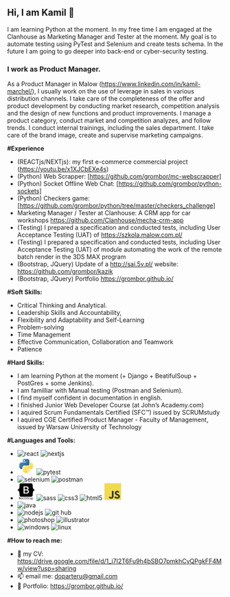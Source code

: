 ## Hi, I am Kamil 🤗
I am learning Python at the moment. In my free time I am engaged at the Clanhouse as Marketing Manager and Tester at the moment. My goal is to automate testing using PyTest and Selenium and create tests schema. In the future I am going to go deeper into back-end or cyber-security testing.

### I work as Product Manager. ###
As a Product Manager in Malow (https://www.linkedin.com/in/kamil-marchel/), I usually work on the use of leverage in sales in various distribution channels. I take care of the completeness of the offer and product development by conducting market research, competition analysis and the design of new functions and product improvements. I manage a product category, conduct market and competition analyzes, and follow trends. I conduct internal trainings, including the sales department. I take care of the brand image, create and supervise marketing campaigns.

<!--
**grombor/grombor** is a ✨ _special_ ✨ repository because its `README.md` (this file) appears on your GitHub profile.

Here are some ideas to get you started:

- 🔭 I’m currently working on ...
- 🌱 I’m currently learning ...
- 👯 I’m looking to collaborate on ...
- 🤔 I’m looking for help with ...
- 💬 Ask me about ...
- 📫 How to reach me: ...
- 😄 Pronouns: ...
- ⚡ Fun fact: ...
-->

**#Experience**
- (REACTjs/NEXTjs): my first e-commerce commercial project (https://youtu.be/x1XJCbEXe4s)
- (Python) Web Scrapper: [https://github.com/grombor/mc-webscrapper]
- (Python) Socket Offline Web Chat: [https://github.com/grombor/python-sockets]
- (Python) Checkers game: [https://github.com/grombor/python/tree/master/checkers_challenge]
- Marketing Manager / Tester at Clanhouse: A CRM app for car workshops https://github.com/Clanhouse/mecha-crm-app
- (Testing) I prepared a specification and conducted tests, including User Acceptance Testing (UAT) of https://szkola.malow.com.pl/
- (Testing) I prepared a specification and conducted tests, including User Acceptance Testing (UAT) of module automating the work of the remote batch render in the 3DS MAX program
- (Bootstrap, JQuery) Update of a http://sai.5v.pl/ website: https://github.com/grombor/kazik
- (Bootstrap, JQuery) Portfolio https://grombor.github.io/

**#Soft Skills:**
- Critical Thinking and Analytical.
- Leadership Skills and Accountability,
- Flexibility and Adaptability and Self-Learning
- Problem-solving
- Time Management
- Effective Communication, Collaboration and Teamwork
- Patience

**#Hard Skills:**
- I am learning Python at the moment (+ Django + BeatifulSoup + PostGres + some Jenkins).
- I am familliar with Manual testing (Postman and Selenium). 
- I find myself confident in documentation in english.
- I finished Junior Web Developer Course (at John’s Academy.com)
- I aquired Scrum Fundamentals Certified (SFC™) issued by SCRUMstudy 
- I aquired CGE Certified Product Manager - Faculty of Management, issued by Warsaw University of Technology

**#Languages and Tools:**
* <img src="https://cdn.jsdelivr.net/gh/devicons/devicon/icons/react/react-original.svg" alt="react" width="40" height="40" /> <img src="https://cdn.jsdelivr.net/gh/devicons/devicon/icons/nextjs/nextjs-original-wordmark.svg" alt="nextjs" width="40" height="40"  />
* <img src="https://github.com/devicons/devicon/blob/master/icons/python/python-original.svg" alt="python" width="40" height="40" /> <img src="https://cdn.jsdelivr.net/gh/devicons/devicon/icons/pytest/pytest-original-wordmark.svg" alt="pytest" width="40" height="40" />
* <img src="https://raw.githubusercontent.com/detain/svg-logos/780f25886640cef088af994181646db2f6b1a3f8/svg/selenium-logo.svg" alt="selenium" width="40" height="40"/> <img src="https://www.vectorlogo.zone/logos/getpostman/getpostman-icon.svg" alt="postman" width="40" height="40"/>
* <img src="https://raw.githubusercontent.com/devicons/devicon/master/icons/bootstrap/bootstrap-plain-wordmark.svg" alt="bootstrap" width="40" height="40"/> <img src="https://cdn.jsdelivr.net/gh/devicons/devicon/icons/sass/sass-original.svg" alt="sass" width="40" height="40"/> <img src="https://cdn.jsdelivr.net/gh/devicons/devicon/icons/css3/css3-original.svg" alt="css3" width="40" height="40"/> <img src="https://cdn.jsdelivr.net/gh/devicons/devicon/icons/html5/html5-original.svg" alt="html5" width="40" height="40"/> <img src="https://raw.githubusercontent.com/devicons/devicon/master/icons/javascript/javascript-original.svg" alt="javascript" width="40" height="40"/>
* <img src="https://cdn.jsdelivr.net/gh/devicons/devicon/icons/java/java-original.svg" alt="java" width="40" height="40" />
* <img src="https://cdn.jsdelivr.net/gh/devicons/devicon/icons/npm/npm-original-wordmark.svg" alt="nodejs" width="40" height="40"/> <img src="https://cdn.jsdelivr.net/gh/devicons/devicon/icons/github/github-original.svg"  alt="git hub" width="40" height="40"/>
* <img src="https://cdn.jsdelivr.net/gh/devicons/devicon/icons/photoshop/photoshop-line.svg" alt="photoshop" width="40" height="40" /> <img src="https://cdn.jsdelivr.net/gh/devicons/devicon/icons/illustrator/illustrator-line.svg" alt="illustrator" width="40" height="40" />
* <img src="https://cdn.jsdelivr.net/gh/devicons/devicon/icons/windows8/windows8-original.svg" alt="windows" width="40" height="40"/> <img src="https://cdn.jsdelivr.net/gh/devicons/devicon/icons/linux/linux-original.svg" alt="linux" width="40" height="40"/>
  

**#How to reach me:**
- 📃 my CV: https://drive.google.com/file/d/1_i7I2T6Fu9h4bSBO7pmkhCvQPgkFF4Mw/view?usp=sharing
- 📫 email me: doparteru@gmail.com
- 🔗 Portfolio: https://grombor.github.io/
